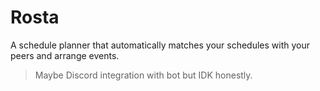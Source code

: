 # Rosta

A schedule planner that automatically matches your schedules with your peers and arrange events.

> Maybe Discord integration with bot but IDK honestly.
